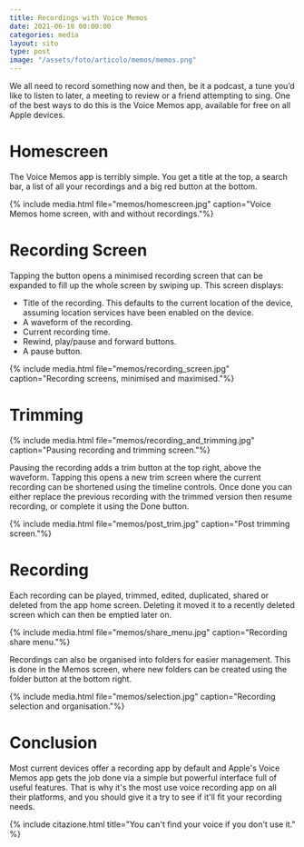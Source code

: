 ```yaml
---
title: Recordings with Voice Memos
date: 2021-06-18 00:00:00
categories: media
layout: sito
type: post
image: "/assets/foto/articolo/memos/memos.png"
---
```


We all need to record something now and then, be it a podcast, a tune you’d like to listen to later, a meeting to review or a friend attempting to sing. One of the best ways to do this is the Voice Memos app, available for free on all Apple devices.

# Homescreen
The Voice Memos app is terribly simple. You get a title at the top, a search bar, a list of all your recordings and a big red button at the bottom.

{% include media.html file="memos/homescreen.jpg" caption="Voice Memos home screen, with and without recordings."%}

# Recording Screen
Tapping the button opens a minimised recording screen that can be expanded to fill up the whole screen by swiping up. This screen displays:
- Title of the recording. This defaults to the current location of the device, assuming location services have been enabled on the device.
- A waveform of the recording.
- Current recording time.
- Rewind, play/pause and forward buttons.
- A pause button.

{% include media.html file="memos/recording_screen.jpg" caption="Recording screens, minimised and maximised."%}

# Trimming
{% include media.html file="memos/recording_and_trimming.jpg" caption="Pausing recording and trimming screen."%}

Pausing the recording adds a trim button at the top right, above the waveform. Tapping this opens a new trim screen where the current recording can be shortened using the timeline controls. Once done you can either replace the previous recording with the trimmed version then resume recording, or complete it using the Done button.

{% include media.html file="memos/post_trim.jpg" caption="Post trimming screen."%}

# Recording
Each recording can be played, trimmed, edited, duplicated, shared or deleted from the app home screen. Deleting it moved it to a recently deleted screen which can then be emptied later on.

{% include media.html file="memos/share_menu.jpg" caption="Recording share menu."%}

Recordings can also be organised into folders for easier management. This is done in the Memos screen, where new folders can be created using the folder button at the bottom right.

{% include media.html file="memos/selection.jpg" caption="Recording selection and organisation."%}

# Conclusion
Most current devices offer a recording app by default and Apple's Voice Memos app gets the job done via a simple but powerful interface full of useful features. That is why it's the most use voice recording app on all their platforms, and you should give it a try to see if it'll fit your recording needs.


{% include citazione.html title="You can't find your voice if you don't use it." %}